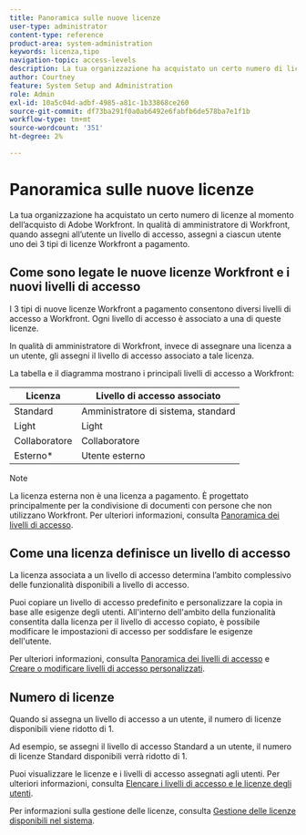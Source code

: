 ```yaml
---
title: Panoramica sulle nuove licenze
user-type: administrator
content-type: reference
product-area: system-administration
keywords: licenza,tipo
navigation-topic: access-levels
description: La tua organizzazione ha acquistato un certo numero di licenze al momento dell’acquisto di Adobe Workfront. In qualità di amministratore di Workfront, puoi assegnare all’utente uno dei 3 tipi di nuove licenze Workfront a pagamento quando assegni all’utente un livello di accesso.
author: Courtney
feature: System Setup and Administration
role: Admin
exl-id: 10a5c04d-adbf-4985-a81c-1b33868ce260
source-git-commit: df73ba291f0a0ab6492e6fabfb6de578ba7e1f1b
workflow-type: tm+mt
source-wordcount: '351'
ht-degree: 2%

---
```


# Panoramica sulle nuove licenze

La tua organizzazione ha acquistato un certo numero di licenze al momento dell’acquisto di Adobe Workfront. In qualità di amministratore di Workfront, quando assegni all’utente un livello di accesso, assegni a ciascun utente uno dei 3 tipi di licenze Workfront a pagamento.

## Come sono legate le nuove licenze Workfront e i nuovi livelli di accesso

I 3 tipi di nuove licenze Workfront a pagamento consentono diversi livelli di accesso a Workfront. Ogni livello di accesso è associato a una di queste licenze.

In qualità di amministratore di Workfront, invece di assegnare una licenza a un utente, gli assegni il livello di accesso associato a tale licenza.

La tabella e il diagramma mostrano i principali livelli di accesso a Workfront:

| Licenza | Livello di accesso associato |
|--- |--- |
| Standard | Amministratore di sistema, standard |
| Light | Light |
| Collaboratore | Collaboratore |
| Esterno* | Utente esterno |

>[!NOTE]
>
>La licenza esterna non è una licenza a pagamento. È progettato principalmente per la condivisione di documenti con persone che non utilizzano Workfront. Per ulteriori informazioni, consulta [Panoramica dei livelli di accesso](/help/quicksilver/administration-and-setup/add-users/how-access-levels-work/access-level-overview.md).

## Come una licenza definisce un livello di accesso

La licenza associata a un livello di accesso determina l’ambito complessivo delle funzionalità disponibili a livello di accesso.

Puoi copiare un livello di accesso predefinito e personalizzare la copia in base alle esigenze degli utenti. All&#39;interno dell&#39;ambito della funzionalità consentita dalla licenza per il livello di accesso copiato, è possibile modificare le impostazioni di accesso per soddisfare le esigenze dell&#39;utente.

Per ulteriori informazioni, consulta [Panoramica dei livelli di accesso](/help/quicksilver/administration-and-setup/add-users/how-access-levels-work/access-level-overview.md) e [Creare o modificare livelli di accesso personalizzati](/help/quicksilver/administration-and-setup/add-users/configure-and-grant-access/create-modify-access-levels.md).

## Numero di licenze

Quando si assegna un livello di accesso a un utente, il numero di licenze disponibili viene ridotto di 1.

Ad esempio, se assegni il livello di accesso Standard a un utente, il numero di licenze Standard disponibili verrà ridotto di 1.

Puoi visualizzare le licenze e i livelli di accesso assegnati agli utenti. Per ulteriori informazioni, consulta [Elencare i livelli di accesso e le licenze degli utenti](../../../administration-and-setup/add-users/access-levels-and-object-permissions/list-access-levels-and-licenses-for-your-users.md).<!-- MAY NEED NEW LINK -->

Per informazioni sulla gestione delle licenze, consulta [Gestione delle licenze disponibili nel sistema](../../../administration-and-setup/get-started-wf-administration/manage-available-licenses-in-your-system.md).<!-- MAY NEED NEW LINK -->
